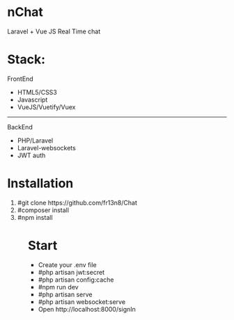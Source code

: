# nChat
Laravel + Vue JS Real Time chat

# Stack:<br> 
FrontEnd <ul><li>HTML5/CSS3</li><li>Javascript</li><li>VueJS/Vuetify/Vuex</li></ul>
<hr>  
BackEnd <ul><li>PHP/Laravel</li><li>Laravel-websockets</li><li>JWT auth</li></ul>

# Installation
<ol><li>#git clone https://github.com/fr13n8/Chat</li><li>#composer install</li><li>#npm install</li><ol>

# Start
<ul><li>Create your .env file</li><li>#php artisan jwt:secret</li><li>#php artisan config:cache</li><li>#npm run dev</li><li>#php artisan serve</li><li>#php artisan websocket:serve</li><li>Open http://localhost:8000/signIn</li><ul>
